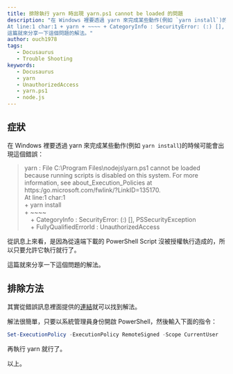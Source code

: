 ```yaml
---
title: 排除執行 yarn 時出現 yarn.ps1 cannot be loaded 的問題
description: "在 Windows 裡要透過 yarn 來完成某些動作(例如 `yarn install`)的時候可能會出現這個錯誤：yarn : File C:\\Program Files\\nodejs\\yarn.ps1 cannot be loaded because running scripts is disabled on this system. For more information, see about_Execution_Policies at https:/go.microsoft.com/fwlink/?LinkID=135170.
At line:1 char:1 + yarn + ~~~~ + CategoryInfo : SecurityError: (:) [], PSSecurityException + FullyQualifiedErrorId : UnauthorizedAccess
這篇就來分享一下這個問題的解法。"
author: ouch1978
tags: 
   - Docusaurus
   - Trouble Shooting
keywords: 
   - Docusaurus
   - yarn
   - UnauthorizedAccess
   - yarn.ps1
   - node.js
---
```


## 症狀

在 Windows 裡要透過 yarn 來完成某些動作(例如 `yarn install`)的時候可能會出現這個錯誤：

> yarn : File C:\Program Files\nodejs\yarn.ps1 cannot be loaded because running scripts is disabled on this system. For more information, see about_Execution_Policies at https:/go.microsoft.com/fwlink/?LinkID=135170.<br/>
At line:1 char:1<br/>
 \+ yarn install<br/>
   \+ \~~~~<br/> 
      &emsp;\+ CategoryInfo : SecurityError: (:) [], PSSecurityException<br/>
      &emsp;\+ FullyQualifiedErrorId : UnauthorizedAccess

從訊息上來看，是因為從遠端下載的 PowerShell Script 沒被授權執行造成的，所以只要允許它執行就行了。

這篇就來分享一下這個問題的解法。

## 排除方法

其實從錯誤訊息裡面提供的[連結](https:/go.microsoft.com/fwlink/?LinkID=135170 "About Execution Policies")就可以找到解法。

解法很簡單，只要以系統管理員身份開啟 PowerShell，然後輸入下面的指令：

```powershell
Set-ExecutionPolicy -ExecutionPolicy RemoteSigned -Scope CurrentUser
```

再執行 yarn 就行了。

以上。
